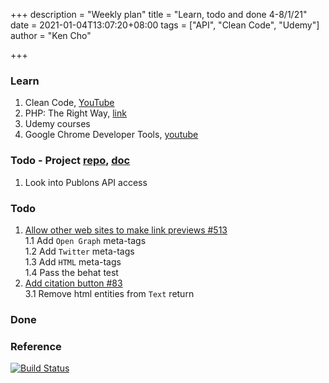 +++
description = "Weekly plan"
title = "Learn, todo and done 4-8/1/21"
date = 2021-01-04T13:07:20+08:00
tags = ["API", "Clean Code", "Udemy"]
author = "Ken Cho"

+++  
### Learn
1. Clean Code, [YouTube](https://www.youtube.com/watch?v=7EmboKQH8lM)
2. PHP: The Right Way, [link](https://phptherightway.com/)
3. Udemy courses
4. Google Chrome Developer Tools, [youtube](https://www.youtube.com/watch?v=x4q86IjJFag&feature=youtu.be)

### Todo - Project [repo](https://github.com/kencho51/mint_doi), [doc](https://docs.google.com/document/d/1CopK9e9QclOd91WRN1LREEBefMDb5cWoHiElj3IfKLc/edit#)
1. Look into Publons API access

### Todo
1. [Allow other web sites to make link previews #513](https://github.com/gigascience/gigadb-website/issues/513)  
   1.1 Add `Open Graph` meta-tags  
   1.2 Add `Twitter` meta-tags  
   1.3 Add `HTML` meta-tags  
   1.4 Pass the behat test
3. [Add citation button #83](https://github.com/gigascience/gigadb-website/pull/521)  
   3.1 Remove html entities from `Text` return


### Done


### Reference


[![Build Status](https://travis-ci.com/kencho51/gigathing.svg?branch=master)](https://travis-ci.com/kencho51/gigathing)

